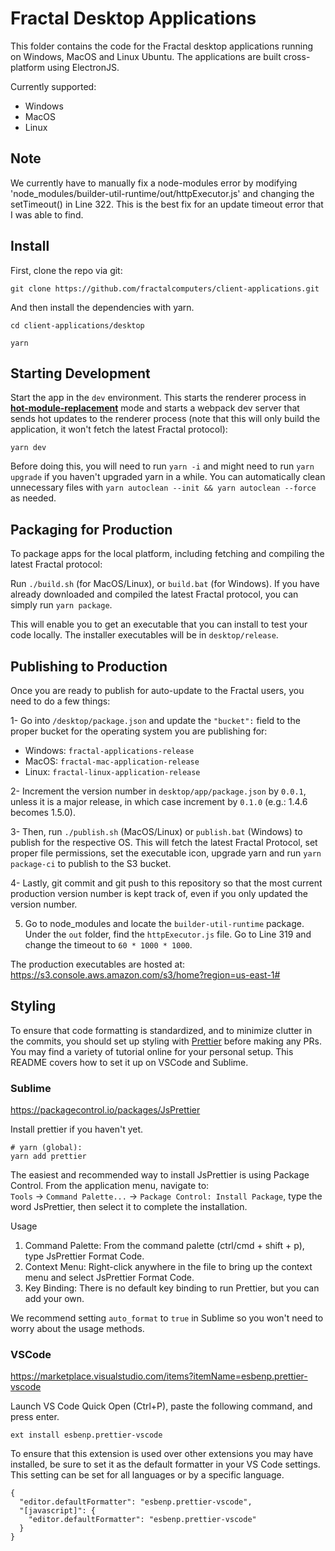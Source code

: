 # Fractal Desktop Applications

This folder contains the code for the Fractal desktop applications running on Windows, MacOS and Linux Ubuntu. The applications are built cross-platform using ElectronJS.

Currently supported:

-   Windows
-   MacOS
-   Linux

## Note

We currently have to manually fix a node-modules error by modifying 'node_modules/builder-util-runtime/out/httpExecutor.js' and changing the setTimeout() in Line 322. This is the best fix for an update timeout error that I was able to find.

## Install

First, clone the repo via git:

`git clone https://github.com/fractalcomputers/client-applications.git`

And then install the dependencies with yarn.

`cd client-applications/desktop`

`yarn`

## Starting Development

Start the app in the `dev` environment. This starts the renderer process in [**hot-module-replacement**](https://webpack.js.org/guides/hmr-react/) mode and starts a webpack dev server that sends hot updates to the renderer process (note that this will only build the application, it won't fetch the latest Fractal protocol):

`yarn dev`

Before doing this, you will need to run `yarn -i` and might need to run `yarn upgrade` if you haven't upgraded yarn in a while. You can automatically clean unnecessary files with `yarn autoclean --init && yarn autoclean --force` as needed.

## Packaging for Production

To package apps for the local platform, including fetching and compiling the latest Fractal protocol:

Run `./build.sh` (for MacOS/Linux), or `build.bat` (for Windows). If you have already downloaded and compiled the latest Fractal protocol, you can simply run `yarn package`.

This will enable you to get an executable that you can install to test your code locally. The installer executables will be in `desktop/release`.

## Publishing to Production

Once you are ready to publish for auto-update to the Fractal users, you need to do a few things:

1- Go into `/desktop/package.json` and update the `"bucket":` field to the proper bucket for the operating system you are publishing for:

-   Windows: `fractal-applications-release`
-   MacOS: `fractal-mac-application-release`
-   Linux: `fractal-linux-application-release`

2- Increment the version number in `desktop/app/package.json` by `0.0.1`, unless it is a major release, in which case increment by `0.1.0` (e.g.: 1.4.6 becomes 1.5.0).

3- Then, run `./publish.sh` (MacOS/Linux) or `publish.bat` (Windows) to publish for the respective OS. This will fetch the latest Fractal Protocol, set proper file permissions, set the executable icon, upgrade yarn and run `yarn package-ci` to publish to the S3 bucket.

4- Lastly, git commit and git push to this repository so that the most current production version number is kept track of, even if you only updated the version number.

5.  Go to node_modules and locate the `builder-util-runtime` package. Under the `out` folder, find the `httpExecutor.js` file. Go to Line 319 and change the timeout to `60 * 1000 * 1000`.

The production executables are hosted at: https://s3.console.aws.amazon.com/s3/home?region=us-east-1#

## Styling

To ensure that code formatting is standardized, and to minimize clutter in the commits, you should set up styling with [Prettier](https://prettier.io/) before making any PRs. You may find a variety of tutorial online for your personal setup. This README covers how to set it up on VSCode and Sublime.

### Sublime

https://packagecontrol.io/packages/JsPrettier

Install prettier if you haven't yet.

```
# yarn (global):
yarn add prettier
```

The easiest and recommended way to install Js​Prettier is using Package Control. From the application menu, navigate to:  
`Tools` -> `Command Palette...` -> `Package Control: Install Package`, type the word JsPrettier, then select it to complete the installation.

Usage

1. Command Palette: From the command palette (ctrl/cmd + shift + p), type JsPrettier Format Code.
2. Context Menu: Right-click anywhere in the file to bring up the context menu and select JsPrettier Format Code.
3. Key Binding: There is no default key binding to run Prettier, but you can add your own.

We recommend setting `auto_format` to `true` in Sublime so you won't need to worry about the usage methods.

### VSCode

https://marketplace.visualstudio.com/items?itemName=esbenp.prettier-vscode

Launch VS Code Quick Open (Ctrl+P), paste the following command, and press enter.

```
ext install esbenp.prettier-vscode
```

To ensure that this extension is used over other extensions you may have installed, be sure to set it as the default formatter in your VS Code settings. This setting can be set for all languages or by a specific language.

```
{
  "editor.defaultFormatter": "esbenp.prettier-vscode",
  "[javascript]": {
    "editor.defaultFormatter": "esbenp.prettier-vscode"
  }
}
```

